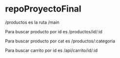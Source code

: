 # repoProyectoFinal

/productos es la ruta /main


Para buscar producto por id es /productos/id/:id

Para buscar producto por cat es /productos/:categoria

Para buscar carrito por id es /api/carrito/id/:id


